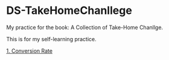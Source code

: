 # DS-TakeHomeChanllege
My practice for the book: A Collection of Take-Home Chanllge.

This is for my self-learning practice.

[1. Conversion Rate](https://github.com/Dyu622/DS-TakeHomeChanllege/blob/master/01.ConverationRate.ipynb)
